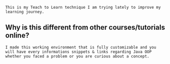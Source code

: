 ```This is my Teach to Learn technique I am trying lately to improve my learning journey.```

## Why is this different from other courses/tutorials online?
``` This course is 100% controlled by you, you won't be watching videos that explains concepts, you will get a hands on experience of what programming really is.
I made this working environment that is fully customizable and you will have every informations snippets & links regarding Java OOP whether you faced a problem or you are curious about a concept.

